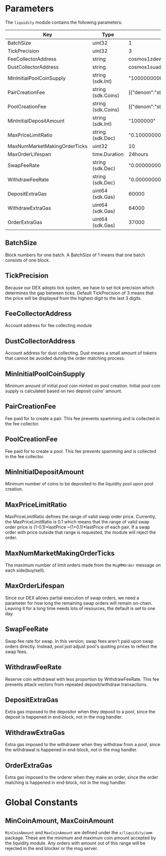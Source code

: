 <!-- order: 8 -->

# Parameters

The `liquidity` module contains the following parameters:

| Key                          | Type               | Example                                                           |
|------------------------------|--------------------|-------------------------------------------------------------------|
| BatchSize                    | uint32             | 1                                                                 |
| TickPrecision                | uint32             | 3                                                                 |
| FeeCollectorAddress          | string             | cosmos1zdew6yxyw92z373yqp756e0x4rvd2het37j0a2wjp7fj48eevxvqau9aj0 |
| DustCollectorAddress         | string             | cosmos1suads2mkd027cmfphmk9fpuwcct4d8ys02frk8e64hluswfwfj0se4s8xs |
| MinInitialPoolCoinSupply     | string (sdk.Int)   | "1000000000000"                                                   |
| PairCreationFee              | string (sdk.Coins) | [{"denom":"stake","amount":"1000000"}]                            |
| PoolCreationFee              | string (sdk.Coins) | [{"denom":"stake","amount":"1000000"}]                            |
| MinInitialDepositAmount      | string (sdk.Int)   | "1000000"                                                         |
| MaxPriceLimitRatio           | string (sdk.Dec)   | "0.100000000000000000"                                            |
| MaxNumMarketMakingOrderTicks | uint32             | 10                                                                |
| MaxOrderLifespan             | time.Duration      | 24hours                                                           |
| SwapFeeRate                  | string (sdk.Dec)   | "0.000000000000000000"                                            |
| WithdrawFeeRate              | string (sdk.Dec)   | "0.000000000000000000"                                            |
| DepositExtraGas              | uint64 (sdk.Gas)   | 60000                                                             |
| WithdrawExtraGas             | uint64 (sdk.Gas)   | 64000                                                             |
| OrderExtraGas                | uint64 (sdk.Gas)   | 37000                                                             |

## BatchSize

Block numbers for one batch.
A BatchSize of 1 means that one batch consists of one block.

## TickPrecision

Because our DEX adopts tick system, we have to set tick precision which
determines the gap between ticks.
Default TickPrecision of 3 means that the price will be displayed from
the highest digit to the last 3 digits.

## FeeCollectorAddress

Account address for fee collecting module

## DustCollectorAddress

Account address for dust collecting.
Dust means a small amount of tokens that cannot be avoided during the
order matching process.

## MinInitialPoolCoinSupply

Minimum amount of initial pool coin minted on pool creation.
Initial pool coin supply is calculated based on two deposit coins' amount.

## PairCreationFee

Fee paid for to create a pair.
This fee prevents spamming and is collected in the fee collector.

## PoolCreationFee

Fee paid for to create a pool.
This fee prevents spamming and is collected in the fee collector.

## MinInitialDepositAmount

Minimum number of coins to be deposited to the liquidity pool upon pool creation.

## MaxPriceLimitRatio

MaxPriceLimitRatio defines the range of valid swap order price.
Currently, the MaxPriceLimitRatio is 0.1 which means that the range of
valid swap order price is (1-0.1)*lastPrice ~(1+0.1)*lastPrice of each pair.
If a swap order with price outside that range is requested,
the module will reject the order.

## MaxNumMarketMakingOrderTicks

The maximum number of limit orders made from the `MsgMMOrder` message on each
side(buy/sell).

## MaxOrderLifespan

Since our DEX allows partial execution of swap orders,
we need a parameter for how long the remaining swap orders will remain on-chain.
Leaving it for a long time needs lots of resources, the default is set to one day.

## SwapFeeRate 

Swap fee rate for swap.
In this version, swap fees aren't paid upon swap orders directly.
Instead, pool just adjust pool's quoting prices to reflect the swap fees.

## WithdrawFeeRate  

Reserve coin withdrawal with less proportion by WithdrawFeeRate.
This fee prevents attack vectors from repeated deposit/withdraw transactions.

## DepositExtraGas

Extra gas imposed to the depositor when they deposit to a pool, since the deposit
is happened in end-block, not in the msg handler.

## WithdrawExtraGas

Extra gas imposed to the withdrawer when they withdraw from a pool, since the withdrawal
is happened in end-block, not in the msg handler.

## OrderExtraGas

Extra gas imposed to the orderer when they make an order, since the order matching
is happened in end-block, not in the msg handler.

# Global Constants

## MinCoinAmount, MaxCoinAmount

`MinCoinAmount` and `MaxCoinAmount` are defined under the `x/liquidity/amm` package.
These are the minimum and maximum coin amount accepted by the liquidity module.
Any orders with amount out of this range will be rejected in the end blocker or
the msg server.
